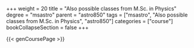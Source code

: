 +++
weight = 20
title = "Also possible classes from M.Sc. in Physics"
degree = "msastro"
parent = "astro850"
tags = ["msastro", "Also possible classes from M.Sc. in Physics", "astro850"]
categories = ["course"]
bookCollapseSection = false
+++

{{< genCoursePage >}}
